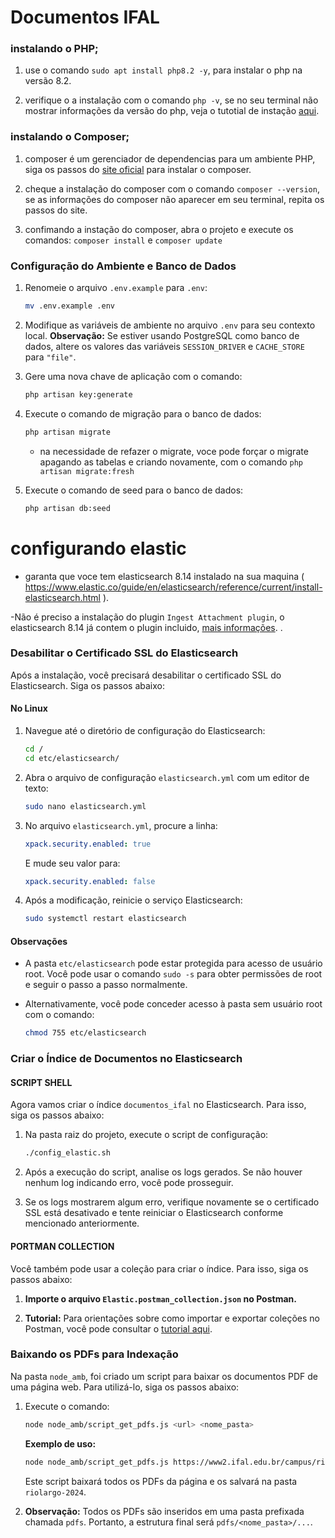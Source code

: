
# Documentos IFAL

### instalando o PHP;

1. use o comando `sudo apt install php8.2 -y`, para instalar o php na versão 8.2.

2. verifique o a instalação com o comando `php -v`, se no seu terminal não mostrar informações da versão do php, veja o tutotial de instação [aqui](https://tilsonmat.medium.com/como-instalar-o-php8-2-na-sua-maquina-93ea127aac7f#:~:text=Instala%C3%A7%C3%A3o,dar%20sim%20e%20instalar%20logo).


### instalando o Composer;

1. composer é um gerenciador de dependencias para um ambiente PHP, siga os passos do [site oficial](https://getcomposer.org/download/) para instalar o composer.

2. cheque a instalação do composer com o comando `composer --version`, se as informações do composer não aparecer em seu terminal, repita os passos do site.

3. confimando a instação do composer, abra o projeto e execute os comandos: `composer install` e `composer update`

### Configuração do Ambiente e Banco de Dados

1. Renomeie o arquivo `.env.example` para `.env`:

    ```bash
    mv .env.example .env
    ```

2. Modifique as variáveis de ambiente no arquivo `.env` para seu contexto local. **Observação:** Se estiver usando PostgreSQL como banco de dados, altere os valores das variáveis `SESSION_DRIVER` e `CACHE_STORE` para `"file"`.

3. Gere uma nova chave de aplicação com o comando:

    ```bash
    php artisan key:generate
    ```

4. Execute o comando de migração para o banco de dados:

    ```bash
    php artisan migrate
    ```
    - na necessidade de refazer o migrate, voce pode forçar o migrate apagando as tabelas e criando novamente, com o comando `php artisan migrate:fresh` 

5. Execute o comando de seed para o banco de dados:

    ```bash
    php artisan db:seed
    ```




# configurando elastic 
- garanta que voce tem elasticsearch 8.14 instalado na sua maquina ( https://www.elastic.co/guide/en/elasticsearch/reference/current/install-elasticsearch.html ). 

-Não é preciso a instalação do plugin `Ingest Attachment plugin`, o elasticsearch 8.14 já contem o plugin incluido, [mais informações](https://www.elastic.co/guide/en/elasticsearch/plugins/current/ingest-attachment.html). .

### Desabilitar o Certificado SSL do Elasticsearch

Após a instalação, você precisará desabilitar o certificado SSL do Elasticsearch. Siga os passos abaixo:

#### No Linux

1. Navegue até o diretório de configuração do Elasticsearch:

    ```bash
    cd /
    cd etc/elasticsearch/
    ```

2. Abra o arquivo de configuração `elasticsearch.yml` com um editor de texto:

    ```bash
    sudo nano elasticsearch.yml
    ```

3. No arquivo `elasticsearch.yml`, procure a linha:

    ```yaml
    xpack.security.enabled: true
    ```

    E mude seu valor para:

    ```yaml
    xpack.security.enabled: false
    ```

4. Após a modificação, reinicie o serviço Elasticsearch:

    ```bash
    sudo systemctl restart elasticsearch
    ```

#### Observações

- A pasta `etc/elasticsearch` pode estar protegida para acesso de usuário root. Você pode usar o comando `sudo -s` para obter permissões de root e seguir o passo a passo normalmente.

- Alternativamente, você pode conceder acesso à pasta sem usuário root com o comando:

    ```bash
    chmod 755 etc/elasticsearch
    ```

### Criar o Índice de Documentos no Elasticsearch

#### SCRIPT SHELL 
Agora vamos criar o índice `documentos_ifal` no Elasticsearch. Para isso, siga os passos abaixo:

1. Na pasta raiz do projeto, execute o script de configuração:

    ```bash
    ./config_elastic.sh
    ```

2. Após a execução do script, analise os logs gerados. Se não houver nenhum log indicando erro, você pode prosseguir.

3. Se os logs mostrarem algum erro, verifique novamente se o certificado SSL está desativado e tente reiniciar o Elasticsearch conforme mencionado anteriormente.

#### PORTMAN COLLECTION

Você também pode usar a coleção para criar o índice. Para isso, siga os passos abaixo:

1. **Importe o arquivo `Elastic.postman_collection.json` no Postman.**

2. **Tutorial:** Para orientações sobre como importar e exportar coleções no Postman, você pode consultar o [tutorial aqui](https://apidog.com/blog/how-to-import-export-postman-collection-data/?utm_source=google_dsa&utm_medium=g&,=20556541359&utm_content=154844519700&utm_term=&gad_source=1&gclid=Cj0KCQjw2ou2BhCCARIsANAwM2Ew3BdKVzCM5FmxRVXvY_jblybMCcA0OViAv5_hjx8hugrPfonepKgaAhPzEALw_wcB).



### Baixando os PDFs para Indexação

Na pasta `node_amb`, foi criado um script para baixar os documentos PDF de uma página web. Para utilizá-lo, siga os passos abaixo:

1. Execute o comando:

    ```bash
    node node_amb/script_get_pdfs.js <url> <nome_pasta>
    ```

    **Exemplo de uso:**

    ```bash
    node node_amb/script_get_pdfs.js https://www2.ifal.edu.br/campus/riolargo/editais/2024 riolargo-2024
    ```

    Este script baixará todos os PDFs da página e os salvará na pasta `riolargo-2024`.

2. **Observação:** Todos os PDFs são inseridos em uma pasta prefixada chamada `pdfs`. Portanto, a estrutura final será `pdfs/<nome_pasta>/...`.






